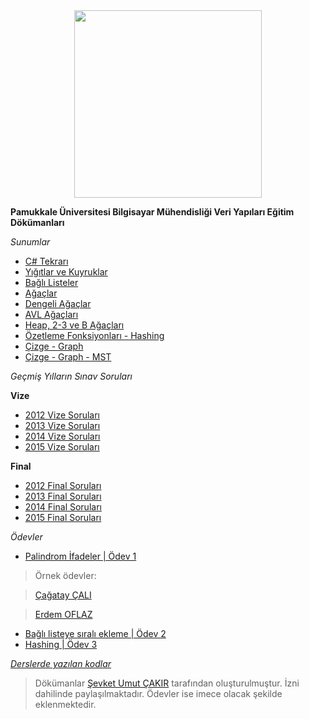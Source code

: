 <div align="center">
  <img src="logo.png" width="300">
</div>

**Pamukkale Üniversitesi Bilgisayar Mühendisliği Veri Yapıları Eğitim Dökümanları**

*Sunumlar*

* [C# Tekrarı](week-1/week-1.pdf)
* [Yığıtlar ve Kuyruklar](week-2/week-2.pdf)
* [Bağlı Listeler](week-3/week-3.pdf)
* [Ağaçlar](week-4/week-4.pdf)
* [Dengeli Ağaçlar](week-5/week-5.pdf)
* [AVL Ağaçları](week-6/week-6.pdf)
* [Heap, 2-3 ve B Ağaçları](week-7/week-7.pdf)
* [Özetleme Fonksiyonları - Hashing](week-8/week-8.pdf)
* [Çizge - Graph](week-9/week-9.pdf)
* [Çizge - Graph - MST](week-10/week-10.pdf)

*Geçmiş Yılların Sınav Soruları*

**Vize**

* [2012 Vize Soruları](past-exam-questions/DataStructuresMidtermfall2012.pdf)
* [2013 Vize Soruları](past-exam-questions/2013DataStructuresMidTermFall.docx)
* [2014 Vize Soruları](past-exam-questions/DataStructuresMidtermfall2014.pdf)
* [2015 Vize Soruları](past-exam-questions/DataStructuresMidtermfall2015.pdf)

**Final**

* [2012 Final Soruları](past-exam-questions/DataStructuresFinalfall2012.pdf)
* [2013 Final Soruları](past-exam-questions/2013DataStructuresFinalFall.docx)
* [2014 Final Soruları](past-exam-questions/DataStructuresFinallfall2014.pdf)
* [2015 Final Soruları](past-exam-questions/DataStructuresFinallfall2015.pdf)

*Ödevler*

* [Palindrom İfadeler | Ödev 1](week-3/odev.pdf)
 > Örnek ödevler:

 > [Çağatay ÇALI](https://github.com/cagataycali/palindrome)

 > [Erdem OFLAZ](https://github.com/erdemoflaz/data-structure-palindrome)
* [Bağlı listeye sıralı ekleme | Ödev 2](week-4/odev.pdf)
* [Hashing | Ödev 3](week-9/odev.pdf)

*[Derslerde yazılan kodlar](https://github.com/sevketcakir/ds2017)*

> Dökümanlar [Şevket Umut ÇAKIR](http://pau.edu.tr/sucakir) tarafından oluşturulmuştur. İzni dahilinde paylaşılmaktadır.
Ödevler ise imece olacak şekilde eklenmektedir.
